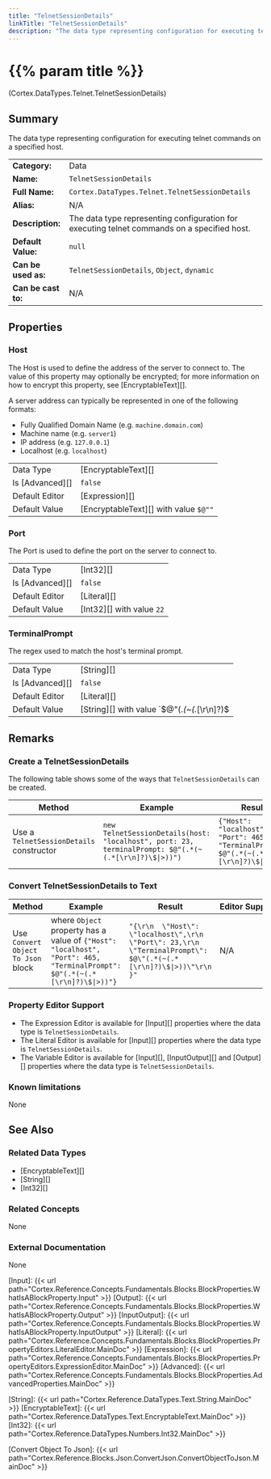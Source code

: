 ```yaml
---
title: "TelnetSessionDetails"
linkTitle: "TelnetSessionDetails"
description: "The data type representing configuration for executing telnet commands on a specified host."
---
```


# {{% param title %}}

<p class="namespace">(Cortex.DataTypes.Telnet.TelnetSessionDetails)</p>

## Summary

The data type representing configuration for executing telnet commands on a specified host.

| | |
|-|-|
| **Category:**          | Data |
| **Name:**              | `TelnetSessionDetails` |
| **Full Name:**         | `Cortex.DataTypes.Telnet.TelnetSessionDetails` |
| **Alias:**             | N/A |
| **Description:**       | The data type representing configuration for executing telnet commands on a specified host. |
| **Default Value:**     | `null` |
| **Can be used as:**    | `TelnetSessionDetails`, `Object`, `dynamic` |
| **Can be cast to:**    |  N/A |

## Properties

### Host

The Host is used to define the address of the server to connect to. The value of this property may optionally be encrypted; for more information on how to encrypt this property, see [EncryptableText][].

A server address can typically be represented in one of the following formats:

- Fully Qualified Domain Name (e.g. `machine.domain.com`)
- Machine name (e.g. `server1`)
- IP address (e.g. `127.0.0.1`)
- Localhost (e.g. `localhost`)

| | |
|--------------------|---------------------------|
| Data Type | [EncryptableText][] |
| Is [Advanced][] | `false` |
| Default Editor | [Expression][] |
| Default Value | [EncryptableText][] with value `$@""` |

### Port

The Port is used to define the port on the server to connect to.

| | |
|--------------------|---------------------------|
| Data Type | [Int32][] |
| Is [Advanced][] | `false` |
| Default Editor | [Literal][] |
| Default Value | [Int32][] with value `22` |

### TerminalPrompt

The regex used to match the host's terminal prompt.

| | |
|--------------------|---------------------------|
| Data Type | [String][] |
| Is [Advanced][] | `false` |
| Default Editor | [Literal][] |
| Default Value | [String][] with value `$@"(.*(~(.*[\r\n]?)\$|>))"`: |

## Remarks

### Create a TelnetSessionDetails

The following table shows some of the ways that `TelnetSessionDetails` can be created.

| Method | Example | Result | Editor&nbsp;Support | Notes |
|-|-|-|-|-|
| Use a `TelnetSessionDetails` constructor | `new TelnetSessionDetails(host: "localhost", port: 23, terminalPrompt: $@"(.*(~(.*[\r\n]?)\$\|>))")` | `{"Host": "localhost", "Port": 465, "TerminalPrompt": $@"(.*(~(.*[\r\n]?)\$\|>))"}` | N/A  | See [Convert Object To Json][] |

### Convert TelnetSessionDetails to Text

| Method | Example | Result | Editor&nbsp;Support | Notes |
|-|-|-|-|-|
| Use `Convert Object To Json` block | where `Object` property has a value of `{"Host": "localhost", "Port": 465, "TerminalPrompt": $@"(.*(~(.*[\r\n]?)\$\|>))"}` | `"{\r\n  \"Host\": \"localhost\",\r\n    \"Port\": 23,\r\n    \"TerminalPrompt\": $@\"(.*(~(.*[\r\n]?)\$\|>))\"\r\n  }"` | N/A  | See [Convert Object To Json][] |

### Property Editor Support

- The Expression Editor is available for [Input][] properties where the data type is `TelnetSessionDetails`.
- The Literal Editor is available for [Input][] properties where the data type is `TelnetSessionDetails`.
- The Variable Editor is available for [Input][], [InputOutput][] and [Output][] properties where the data type is `TelnetSessionDetails`.

### Known limitations

None

## See Also

### Related Data Types

- [EncryptableText][]
- [String][]
- [Int32][]

### Related Concepts

None

### External Documentation

None

[Input]: {{< url path="Cortex.Reference.Concepts.Fundamentals.Blocks.BlockProperties.WhatIsABlockProperty.Input" >}}
[Output]: {{< url path="Cortex.Reference.Concepts.Fundamentals.Blocks.BlockProperties.WhatIsABlockProperty.Output" >}}
[InputOutput]: {{< url path="Cortex.Reference.Concepts.Fundamentals.Blocks.BlockProperties.WhatIsABlockProperty.InputOutput" >}}
[Literal]: {{< url path="Cortex.Reference.Concepts.Fundamentals.Blocks.BlockProperties.PropertyEditors.LiteralEditor.MainDoc" >}}
[Expression]: {{< url path="Cortex.Reference.Concepts.Fundamentals.Blocks.BlockProperties.PropertyEditors.ExpressionEditor.MainDoc" >}}
[Advanced]: {{< url path="Cortex.Reference.Concepts.Fundamentals.Blocks.BlockProperties.AdvancedProperties.MainDoc" >}}

[String]: {{< url path="Cortex.Reference.DataTypes.Text.String.MainDoc" >}}
[EncryptableText]: {{< url path="Cortex.Reference.DataTypes.Text.EncryptableText.MainDoc" >}}
[Int32]: {{< url path="Cortex.Reference.DataTypes.Numbers.Int32.MainDoc" >}}

[Convert Object To Json]: {{< url path="Cortex.Reference.Blocks.Json.ConvertJson.ConvertObjectToJson.MainDoc" >}}
